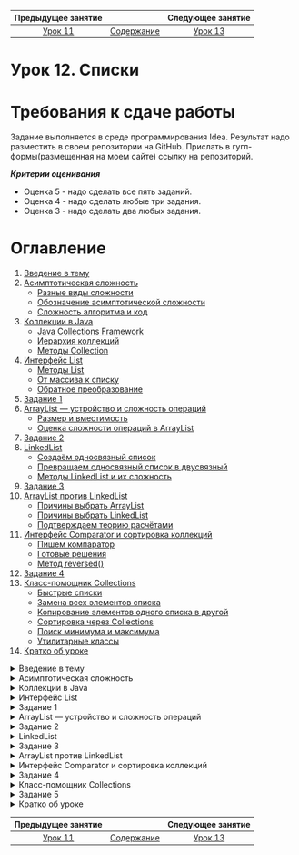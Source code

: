 Предыдущее занятие |         &nbsp;          | Следующее занятие
:----------------:|:-----------------------:|:----------------:
[Урок 11](LESSON11.MD) | [Содержание](README.MD) | [Урок 13](LESSON13.md)

# Урок 12. Списки

# Требования к сдаче работы

Задание выполняется в среде программирования Idea. Результат надо разместить в своем репозитории на GitHub.
Прислать в гугл-формы(размещенная на моем сайте) ссылку на репозиторий.

***Критерии оценивания***

* Оценка 5 - надо сделать все пять заданий.
* Оценка 4 - надо сделать любые три задания.
* Оценка 3 - надо сделать два любых задания.

# Оглавление

1. [Введение в тему](#введение-в-тему)
2. [Асимптотическая сложность](#асимптотическая-сложность)
   * [Разные виды сложности](#разные-виды-сложности)
   * [Обозначение асимптотической сложности](#обозначение-асимптотической-сложности)
   * [Сложность алгоритма и код](#сложность-алгоритма-и-код)
3. [Коллекции в Java](#коллекции-в-java)
   * [Java Collections Framework](#java-collections-framework)
   * [Иерархия коллекций](#иерархия-коллекций)
   * [Методы Collection<T>](#методы-collectiont)
4. [Интерфейс List](#интерфейс-list)
   * [Методы List<T>](#методы-listt)
   * [От массива к списку](#от-массива-к-списку)
   * [Обратное преобразование](#обратное-преобразование)
5. [Задание 1](#задание-1)
6. [ArrayList — устройство и сложность операций](#arraylist--устройство-и-сложность-операций)
   * [Размер и вместимость](#размер-и-вместимость)
   * [Оценка сложности операций в ArrayList<T>](#оценка-сложности-операций-в-arraylistt)
7. [Задание 2](#задание-2)
8. [LinkedList](#linkedlist)
   * [Создаём односвязный список](#создаём-односвязный-список)
   * [Превращаем односвязный список в двусвязный](#превращаем-односвязный-список-в-двусвязный)
   * [Методы LinkedList<T> и их сложность](#методы-linkedlistt-и-их-сложность)
9. [Задание 3](#задание-3)
10. [ArrayList против LinkedList](#arraylist-против-linkedlist)
    * [Причины выбрать ArrayList<T>](#причины-выбрать-arraylistt)
    * [Причины выбрать LinkedList<T>](#причины-выбрать-linkedlistt)
    * [Подтверждаем теорию расчётами](#подтверждаем-теорию-расчётами)
11. [Интерфейс Comparator и сортировка коллекций](#интерфейс-comparator-и-сортировка-коллекций)
    * [Пишем компаратор](#пишем-компаратор)
    * [Готовые решения](#готовые-решения)
    * [Метод reversed()](#метод-reversed)
12. [Задание 4](#задание-4)
13. [Класс-помощник Collections](#класс-помощник-collections)
    * [Быстрые списки](#быстрые-списки)
    * [Замена всех элементов списка](#замена-всех-элементов-списка)
    * [Копирование элементов одного списка в другой](#копирование-элементов-одного-списка-в-другой)
    * [Сортировка через Collections](#сортировка-через-collections)
    * [Поиск минимума и максимума](#поиск-минимума-и-максимума)
    * [Утилитарные классы](#утилитарные-классы)
14. [Кратко об уроке](#кратко-об-уроке)


<details>
<summary>Введение в тему</summary>

# Введение в тему

У большинства языков программирования есть готовые инструменты для создания основных структур данных.
В Java за это отвечают коллекции — часть стандартной библиотеки JDK. Именно о коллекциях пойдёт речь в этой и следующей темах.

Коллекции значительно упрощают процесс разработки.
Это происходит за счёт того, что с ними не нужно реализовать ключевые структуры данных вручную. 
Также коллекции улучшают производительность программ и помогают разработчикам быстрее читать и понимать код.

Эту тему начнём с подробного разбора того, как устроена иерархия коллекций в Java и какие задачи они решают. 
Затем перейдём к той части коллекций, которая посвящена спискам, и расскажем:
* что такое интерфейс List и какие возможности он даёт для реализации списков;
* что представляют собой ArrayList и LinkedList и какой из этих классов лучше выбрать в зависимости от ситуации;
* для чего нужен интерфейс Comparator;
* что такое утилитарные классы и чем полезен класс-помощник Collections.

</details>

<details>

<summary>Асимптотическая сложность</summary>

# Асимптотическая сложность

[Оглавление](#оглавление)

Объёмы данных, с которыми работают современные программы,
постоянно растут, и алгоритмы должны уметь справляться с ними за адекватное время. 
Чтобы оценить, насколько быстро тот или иной алгоритм будет работать с данными большого размера,
нужно узнать его асимптотическую сложность. 

**Асимптотическая сложность** (англ. _asymptotic complexity_) алгоритма показывает,
как количество операций, выполняемых алгоритмом, будет меняться в зависимости от объёма входных данных.

## Разные виды сложности

Представьте мешок, в котором лежит сто шаров: девяносто девять чёрных и один белый. Нужно найти белый шар.
При этом доставать из мешка можно только по одному шару за раз. 
Единственный способ решить эту задачу — вытаскивать шары один за другим до тех пор, 
пока не попадётся белый. Алгоритм будет таким:

1. Вынимаем из мешка шар.
2. Если шар белый, завершаем поиск.
3. Если шар чёрный, возвращаемся к пункту 1

Асимптотическая сложность этого алгоритма будет линейной, потому что количество операций для его
выполнения растёт линейно — в зависимости от количества шаров. 
Чтобы найти белый шар среди ста шаров, может понадобиться от 1 до 100 операций (в лучшем случае его вынут первым, 
в худшем — последним). Если шаров будет тысяча, то может понадобиться от 1 до 1000 операций. 
А для **n** шаров — от 1 до n.

![img_18.png](L12/img_18.png)

Другой пример — поиск слова в толковом словаре. Так как словарные статьи располагаются в алфавитном порядке, 
можно открыть издание на произвольной странице и, если там нет искомого слова, 
продолжить поиск в левой или правой части словаря. Допустим, мы ищем слово «программист». 
Алгоритм может быть таким:

1. Заглядываем в середину области поиска.
2. Если искомое слово есть на текущей странице, завершаем поиск.
3. Если искомого слова нет на текущей странице и по алфавиту оно должно находиться раньше, 
отбрасываем правую половину страниц и возвращаемся к пункту 1, продолжая поиск в левой части.
4. Если искомого слова нет на текущей странице и по алфавиту оно должно находиться дальше, 
отбрасываем левую половину страниц и возвращаемся к пункту 1, продолжая поиск в правой части.

Таким образом на каждой итерации область поиска будет сокращаться в два раза: сначала это будет
весь словарь, потом — его половина, четверть и так далее. 
Поэтому асимптотическая сложность такого поиска называется **логарифмической**

> Логарифм — это функция, обратная функции возведения в степень. К примеру, если 2 в степени 3 равно 8, 
> то логарифм от 8 по основанию 2 будет равен 3.

![img_19.png](L12/img_19.png)

Логарифмические алгоритмы хороши тем, что при увеличении объёма входных данных количество операций 
в них растёт очень медленно. Например, для поиска по словарю, в котором один миллион слов, 
в худшем случае вам понадобится провести всего 20 сравнений. А если слов будет один миллиард,
то есть в тысячу раз больше, максимальное количество сравнений возрастёт всего лишь до 30.


Ещё один пример алгоритма — поиск книг в библиотеке. Посетителю достаточно подойти к
библиотекарю и сообщить ему название книги и имя автора. Если такая книга есть в каталоге, 
библиотекарь довольно быстро подскажет, в каком разделе и на какой полке её можно найти. Выглядеть это будет так:
1. Спрашиваем у библиотекаря, где найти нужную книгу.
2. Если искомая книга в библиотеке есть, библиотекарь даст точную информацию о её местоположении. Поиск завершается.
3. Если искомой книги нет, поиск завершается.

Асимптотическая сложность такого поиска будет константной, то есть постоянной, 
так как скорость работы алгоритма не зависит от объёма входных данных.
Не важно, сколько книг хранится в библиотеке — благодаря каталогу библиотекарь знает, где стоит каждая из них. 

![img_20.png](L12/img_20.png)

Помимо алгоритмов с линейной, логарифмической и константной сложностью, 
есть и другие: всего выделяют около двадцати видов сложностей. Важная разница между ними 
— зависимость количества операций от объёма данных. 

Как правило, при выборе одного из двух и более алгоритмов с разными асимптотическими сложностями,
предпочтение отдаётся наиболее быстрому. Но в некоторых случаях медленный алгоритм будет лучше,
поскольку он, к примеру, не использует дополнительную память.

## Обозначение асимптотической сложности

В математике и программировании асимптотическая сложность записывается с использованием «О»-нотации. 
Её ещё в 1894 году ввёл немецкий математик Пауль Бахман. 

У «О»-нотации есть три уровня оценки асимптотической сложности алгоритма, 
которые показывают, какое количество операций может потребоваться для решения задачи: 

* **нижняя оценка**, или **лучший случай** (англ. _best case scenario_) — минимальное количество операций;
* **верхняя оценка**, или **худший случай** (англ. _worst case scenario_) — максимальное количество операций;
* **средняя**, или **средний случай** (англ. _average-case complexity_) — среднее количество операций.


Представьте, что перед вами стоит десять разноцветных коробочек.
В одной из них лежит сюрприз, остальные пустые. Вам нужно найти сюрприз. 
При этом за один раз можно открывать только одну коробку. 
Нижняя оценка такого поиска будет равна 1, ведь в **лучшем случае** вы найдёте сюрприз в первой же проверенной вами коробке.
В **худшем случае** — и это будет верхней оценкой — придётся открыть все 10 коробок, а в **среднем** — около 5. 

На практике для упрощения часто используют только верхнюю оценку сложности. 
Логика здесь такая: если у алгоритма приемлемая скорость работы в худшем случае,
то и при других сценариях он будет достаточно быстрым. 

В зависимости от типа асимптотической сложности алгоритмы разделяются на группы.
Вот некоторые из них, которые применяются наиболее часто. 
Мы расположили их в порядке от самых быстрых к самым медленным:

* **Алгоритмы с константной сложностью** (обозначаются O(1)). 
Они выполняются всегда за одно и то же время — вне зависимости от объёма входных данных.
Как правило, константное время выполнения операций подразумевает, что данные хранятся определённым образом.
Например, как книги — в библиотечном каталоге. 
Это идеальные алгоритмы, потому что на практике они работают не просто быстро, а мгновенно.
К сожалению, для многих задач — к примеру, для задачи сортировки — не существует алгоритмов, работающих за константу.

* **Алгоритмы с логарифмической сложностью** (обозначаются O(log(n)), где `n` — объём данных).
Количество операций в них растёт очень медленно и сравнимо со степенями двойки. К примеру, для 1024 элементов таким 
алгоритмам понадобится всего 10 операций, так как 2<sup>10</sup> = 1024. Для миллиона — приблизительно
20 операций, так как 2<sup>20</sup> = 1048576. Логарифмические алгоритмы основаны на принципе
«разделяй и властвуй» — входные данные можно разделить по некоторому признаку и отбросить половину из них как неподходящую.

* **Алгоритмы с линейной сложностью** (обозначаются O(n), где n — объём данных). 
Сложность в них растёт пропорционально росту входных данных. 
Например, алгоритм поиска минимума в неотсортированном массиве. 
Чтобы найти минимальный элемент, придётся перебрать их все, 
то есть сложность будет `O(n)`, где `n` — количество элементов в массиве.

* **Алгоритмы с квадратичной сложностью** (обозначаются O(n<sup>2</sup>), где n — объём данных).
Их сложность растёт сравнимо с квадратом входных данных. 
К примеру, для ста элементов таким алгоритмам потребуется 100<sup>2</sup> = 10000 операций. 
Эти алгоритмы лучше применять только на маленьких объёмах данных — или когда более быстрых аналогов не существует.

## Сложность алгоритма и код

Теперь разберёмся, как по коду определить сложность алгоритма. Здесь, как правило, всё дело в практике. 
Но есть вещи, на которые нужно обращать пристальное внимание: 
наличие циклов и вызов функций с известной асимптотической сложностью.
Например, функция из стандартной библиотеки Java `Arrays.sort(..)` работает за 
O(n∗log(n)), о чём говорится в документации к ней.

Перед вами код, который высчитывает сумму всех элементов в массиве:

```java
public class Practicum {

    public static void main(String[] args) {
        int[] array = new int[] {1, 5, 3, 2, 9, 1, 2, 3, 4, 1, 10};

        int sum = 0;
        for (int i = 0; i < array.length; i++) {
            sum += array[i];
        }

        System.out.println(sum);
    }

}
```

Переменная `i` проходится по всем элементам массива, значит, алгоритм выполняет
n операций. Если перевести эту фразу на язык математики, 
то получится вот что: «При линейном росте числа элементов в массиве, 
количество итераций будет расти также линейно». 
Поэтому сложность такого алгоритма будет равна O(n). 

Усложним задачу. Теперь нужно найти повторы элемента в массиве.
Самый простой способ это сделать — сравнивать каждый элемент с каждым.
Для этого подойдёт следующий алгоритм:
1. Запоминаем первый элемент массива.
2. Сравниваем его со всеми другими элементами.
3. Если обнаружен повтор — выходим из цикла, иначе — запоминаем следующий элемент массива и переходим к пункту 2.

Код выглядит следующим образом:

```java
public class Practicum {

    public static void main(String[] args) {
        int[] array = new int[] {1, 5, 999, 2, 9, 10, 552, 3, 4, 14, 10};

        boolean duplicateFound = false;
        for (int i = 0; i < array.length && !duplicateFound; i++) {
            for (int j = 0; j < array.length; j++) {

								// пропускаем одинаковый индекс, чтобы не сравнить элемент с самим собой
                if (j == i) continue;
                if (array[i] == array[j]) {
                    duplicateFound = true;
                    break;
                }
            }
        }

        System.out.println("Дубликат найден: " + duplicateFound);
    }

}
```

За первый цикл выполнится
n операций, за следующий тоже
n  — и так далее. В худшем случае алгоритму понадобится совершить
n∗n=n<sup>2</sup> операций. Значит, сложность такого алгоритма
будет квадратичной, или O(n<sup>2</sup>).

</details>

<details>
<summary>Коллекции в Java</summary>

# Коллекции в Java

[Оглавление](#оглавление)

Один из важнейших аспектов работы программиста — преобразование одних данных в другие. 
Данные бывают разные — числа, строки, объекты. Они могут быть примитивными или бесконечно сложными.
Правила, с помощью которых данные взаимодействуют друг с другом, задаются **структурами данных** (англ. _data structures_). 
Вместе с алгоритмами структуры данных образуют фундамент, на котором строится практически любая программа. 

## Java Collections Framework

Структура данных — это совокупность трёх компонентов:
набора данных, отношений между ними, а также всех методов по управлению этими данными.
Например, массив — простейшая структура данных. Он хранит элементы одного типа,
каждому из которых присваивается индекс, начиная с нуля, не умеет самостоятельно менять 
размер и обладает только одним свойством — длиной length. Список — более сложная структура данных.
Он может увеличиваться в размере при добавлении новых элементов. 

Большинство современных языков программирования предоставляют 
готовые инструменты для создания структур данных. 
В Java за это отвечают **коллекции**, или **Java Collections Framework**  (англ. «_фреймворк коллекций в Java_»).
Это набор интерфейсов и классов, которые реализуют основные структуры данных на Java. 

Коллекции в Java решают такие задачи:

* Унифицируют подход к работе с данными. Java Collections Framework — часть стандартной библиотеки JDK,
поэтому все Java-разработчики могут его использовать.
* Упрощают процесс разработки. Коллекции предоставляют многие базовые структуры данных,
поэтому их не нужно реализовать самостоятельно.
* Улучшают производительность программ. Коллекции постоянно оптимизируются, 
повышая эффективность работы с данными.
* Сокращают время на чтение кода и понимание программ. Изучить, как работают коллекции,
нужно один раз, но встречать их вы будете постоянно!

## Иерархия коллекций

> Интерфейс — это совокупность методов, у которых определены имена, возвращаемый тип и типы аргументов. При этом их реализация происходит в классах-наследниках и может отличаться.

Иерархия коллекций в Java состоит из двух частей.
Вершина первой — **интерфейс** `Iterable<T>` (от англ. _iterate_ — «повторять», «перебирать»). 
Он предоставляет инструменты для того, чтобы «обходить», перебирать элементы — итерировать коллекцию. 

💡 Обратите внимание, `Iterable`, как и прочие интерфейсы и классы фреймворка коллекций, 
использует **дженерик-тип** `<T>`.
Это значит, что структуры данных, 
представленные в коллекциях, работают для любого типа, которые определён в программе.
При создании коллекции нужно обязательно указать её тип, чтобы компилятор мог проверить корректность использования.

```java
// указываем конкретный тип для дженерик-параметра списка ArrayList
ArrayList<String> strings = new ArrayList<String>();

// тип можно указать один раз, а в правой части заменить его на Diamond Notation <>
ArrayList<Integer> ints = new ArrayList<>(); 
```

Вершина второй части коллекций — **интерфейс** `Map<K,V>`. 
С английского **map** переводится не только как существительное «карта», но и как глагол «сопоставить».

`Map<K,V>` позволяет работать со структурами данных, 
где ключ с типом K сопоставляется со значением типа `V` — например, хеш-таблицами `HashMap<K,V>`. 
В отличие от `Iterable<T>`, интерфейс `Map<K,V>` задаёт между элементами однозначную одностороннюю связь.
В результате по определённому **ключу-идентификатору** можно найти значение. Например, по ИНН — ФИО, номер телефона или адрес. 

В этой теме мы подробно расскажем о той части иерархии, которая посвящена итерации данных. 
Прямой наследник `Iterable<T>` — **интерфейс** `Collection<T>` (от англ. _collection_ — «коллекция», «подборка»). 
Он предоставляет методы для добавления и удаления элементов, вычисления размера коллекции, поиска внутри неё.

От `Collection<T>` наследуют сразу три интерфейса:
- **Интерфейс** `Set<T>` (от англ. _set_ — «множество») позволяет реализовать структуры данных, 
где каждый элемент уникален — может встречаться только один раз.
- **Интерфейс** `Queue<T>` (от англ. _queue_ — «очередь») описывает структуры данных,
 где элементы располагаются один за другим согласно очерёдности. 
Если элемент добавлен первым, то и удалён он должен быть в первую очередь.
- **Интерфейс** `List<T>` (от англ. _list_ — «список») нужен для создания списков.
В них элементы могут повторяться и располагаться в произвольном порядке.
Кроме того, списки при необходимости могут расширяться в размере и поддерживают операции сортировки.
В отдельных уроках изучим подробнее две реализации интерфейса `List<T>` — уже знакомый вам, основанный на массиве список `ArrayList<T>` и двунаправленный список `LinkedList<T>`.

![img.png](L12/img.png)

Это только часть иерархии коллекций — в неё входят ещё множество классов и интерфейсов, в том числе и классы, которые практически вышли из обихода.

Интерфейс `Iterable<T>` означает, что по коллекции можно итерироваться — 
обходить элемент в заранее заданной последовательности.
Обычно слева направо. В результате обхода коллекции можно, например, увеличить каждый элемент или
сделать с ним что-то ещё. `Iterable<T>` предоставляет два основных способа пройтись по всем элементам коллекции.

* **Цикл forEach**

Проще всего обходить коллекцию с помощью короткой формы цикла `for` — `for-each`-цикла. Мы уже не раз его использовали:

```java
import java.util.ArrayList;

public class Practicum {

    public static void main(String[] args) {
        final ArrayList<String> list = new ArrayList<>();
        list.add("Hello");
        list.add(" ");
        list.add("World!");

        for (String element : list) { // обходим все элементы в цикле forEach
            System.out.print(element);
        }
    }
}
```

Чтобы такая форма обхода коллекции была возможна, в `Iterable<T>` есть метод `forEach(Consumer<? super T> action)`. 
В нём описана логика итерирования элементов, и программист на выходе получает готовый инструмент в виде цикла.
В этом и есть преимущество использования коллекций: не нужно знать,
как они устроены изнутри — достаточно научиться пользоваться ими. 

* **Метод** `iterator()`

Ещё один способ обойти коллекцию — с помощью **итератора**. 
Это объект класса `Iterator<T>`, который реализован для всех коллекций стандартной библиотеки Java. 
У него есть методы `hasNext()` и `next()`, с помощью которых можно в цикле обойти элементы коллекции. 

Чтобы получить доступ к итератору, воспользуйтесь методом `iterator()` в интерфейсе `Iterable<T>`. 
Обход коллекции через итератор обычно происходит через цикл `while` — в условии вызывается `hasNext()`.
Метод `hasNext()` проверяет, есть ли значение для обхода или нет и возвращает ответ — значение типа `boolean`.
Если следующий элемент найден, то его можно вернуть через метод `next()`.

```java
import java.util.ArrayList;
import java.util.Iterator;

public class Practicum {

    public static void main(String[] args) {
        final ArrayList<String> list = new ArrayList<>();
        list.add("Hello");
        list.add(" ");
        list.add("World!");

        final Iterator<String> iterator; // объявили объект iterator
        iterator = list.iterator(); // проинициализировали iterator через метод iterator()

        while (iterator.hasNext()) { // проверяем, есть ли следующий элемент в коллекции
            final String element = iterator.next();  // возвращаем элемент
            System.out.print(element);
        }
    }
}
```

Добавьте элементы в список с помощью метода `add(String)` и запустите код повторно. 
Итератор снова обойдёт все значения, включая новые. 

Для обхода коллекции лучше всё-таки всегда использовать цикл `forEach` — так код получается более понятным.
Если ввести код с итератором в IDEA, то среда разработки сама предложит заменить его на `forEach`. Попробуйте это сделать.

Механизм обхода элементов — это главное, что предоставляет интерфейс `Iterable<T>`. 

## Методы `Collection<T>`

`Collection<T>`наследует `Iterable<T>` и предоставляет основной набор методов для работы с коллекциями.
Это метод `add(E e)` для добавления элемента, `contains(Object o)` для проверки наличия элемента, `remove(Object o)` 
для удаления элемента. `Collection<T>` также задаёт метод `size()` для подсчёта количества элементов 
в коллекции и вспомогательный `isEmpty()` для проверки, есть ли в коллекции элементы.

Например, этот код полностью написан с помощью методов интерфейса `Collection<T>`:

```java
import java.util.ArrayList;
import java.util.Collection; // импортируем интерфейс Collection

public class Practicum {

    public static void main(String[] args) {
        final Collection<String> colors = new ArrayList<>();
        colors.add("Жёлтый");
        colors.add("Красный");
        colors.add("Зелёный");

        System.out.println("Список содержит Зелёный: " + colors.contains("Зелёный"));

        colors.remove("Жёлтый");
        System.out.println(colors);

        System.out.println("Оставшееся количество элементов: " + colors.size());
        System.out.println("Коллекция пустая? " + colors.isEmpty());
    }
}
```

Интерфейс `Collection<T>` также поддерживает операции по добавлению, удалению и проверке сразу нескольких элементов.
За это отвечают методы `addAll(Collection c)`, `removeAll(Collection c)` и `containsAll(Collection c)`.

```java
import java.util.ArrayList;
import java.util.Collection;

public class Practicum {

    public static void main(String[] args) {
        final Collection<String> colors = new ArrayList<>();
        colors.add("Жёлтый");
        colors.add("Красный");

        final Collection<String> colorsAdditional = new ArrayList<>();
        colorsAdditional.add("Зелёный");
        colorsAdditional.add("Жёлтый");

        colors.addAll(colorsAdditional);
        System.out.println(colors);

        final Collection<String> greenAndRed = new ArrayList<>();
        greenAndRed.add("Зелёный");
        greenAndRed.add("Красный");
        System.out.println("Список содержит Зелёный и Красный: " + colors.containsAll(greenAndRed));

        final Collection<String> yellowOnly = new ArrayList<>();
        yellowOnly.add("Жёлтый");
        colors.removeAll(yellowOnly);

        System.out.println(colors);
    }
}
```

В интерфейсе Collection<T> есть и другие полезные методы,
например метод clear() для удаления всех элементов коллекции или метод по преобразованию коллекции в массив toArray(). 
Все они подробно описаны в [документации](https://docs.oracle.com/en/java/javase/21/docs/api/java.base/java/util/Collection.html).

</details>

<details>
<summary>Интерфейс List</summary>

# Интерфейс List

[Оглавление](#оглавление)

Интерфейс `List<T>` — прямой наследник интерфейса `Collection<T>`. 
В этом уроке разберём, какие дополнительные возможности он предоставляет для реализации таких коллекций, как списки. 
А также как с его помощью преобразовать массив или набор значений в список и обратно. 

## Методы `List<T>`

Главное, что даёт `List<T>`, — это возможности контролировать процесс добавления нового элемента в список,
организовать поиск и вносить изменения. Для этого он предоставляет следующие методы: 

* Методы для добавления нового элемента в определённое место в списке:
  * В конец списка — `add(E e)`
  * В любое место — `add(int index, E e)`, где `int index` означает индекс позиции, на которую нужно добавить элемент. 
  При добавлении с помощью индекса, элементы с индексами больше `int index` сдвигаются на одну позицию вправо.

* Методы для поиска элементов в списке и доступа к ним:
  * Для получения элемента по индексу — `get(int index)`.
  * Для замены элемента по индексу — `set(int index, E e)`. С помощью этого метода можно поменять только существующий элемент.
  * Для удаления элемента по индексу `remove(int index)`.
  * Для удаления элемента по значению `remove(E e)`. Если в списке есть несколько одинаковых элементов,
  то метод удаляет первый найденный — с наименьшим индексом.

Реализация всех этих методов происходит уже в подклассах.
В коде ниже, например, будут вызываться методы интерфейса `List`, реализованные в классе-наследнике `ArrayList`:


```java
import java.util.ArrayList;
import java.util.List;

public class Practicum {

    public static void main(String[] args) {

        List<Long> list = new ArrayList<>(); // создание списка

        // добавление элементов в конец:
        list.add(0L);
        list.add(1L);
        list.add(2L);
        System.out.println(list);  // список выглядит так - [0, 1, 2]

        // добавление элемента по индексу
        list.add(2, 22L);  // 2L сдвигается вправо, и на его месте появится 22L
        System.out.println(list); // список стал таким - [0, 1, 22, 2]

        // вставка элемента в конец списка
        list.add(4, 4L);
        System.out.println(list); // обновлённый список - [0, 1, 22, 2, 4]

        // удаление элемента
        list.remove(4); // по индексу
        list.remove(2L); //  по значению
        System.out.println(list); // получился список - [0, 1, 22]

        // получение и вывод элемента по индексу
        System.out.println(list.get(2)); // напечатали 22

        // замена элемента по индексу
        list.set(2, 33L);
        System.out.println(list); // последняя версия списка - [0, 1, 33]

    }
}
```

`List<T>` поддерживает не только эти методы, но и множество других. Их полный список можно посмотреть в [документации](https://docs.oracle.com/en/java/javase/21/docs/api/java.base/java/util/List.html).

## От массива к списку

Умение работать с фреймворком коллекций Java позволяет выбрать оптимальную структуру данных под каждую задачу. 
Например, иногда может быть удобнее работать со списками, чем с массивами или просто набором значений. 
Интерфейс `List<T>` предоставляет два способа для преобразования массива или набора случайных элементов в список. 

* **Метод `Arrays.asList(...)`**

С помощью вызова `Arrays.asList()` можно создать и заполнить небольшой список одним выражением. 
Проинициализируем список `cities` массивом из названий городов:

```java
String[] citiesArray = {"Воронеж", "Южно-Сахалинск", "Иркутск"};
List<String> cities = Arrays.asList(citiesArray);
```

Также можно создать список из набора значений:

```java
List<String> cities = Arrays.asList("Воронеж", "Южно-Сахалинск", "Иркутск");
```

* **Метод `List.of(..)`**

Ещё один способ быстрого создания списков появился в Java 11
Процесс здесь аналогичен: вызываем статический метод `List.of()`,
передаём в него элементы, результат сохраняем в переменную-список. 
`List.of(..)` тоже может принимать как массив, так и набор значений.

```java
import java.util.List;

public class Practicum {

    public static void main(String[] args) {

        String[] citiesArray = {"Воронеж", "Южно-Сахалинск", "Иркутск"};

        // Создание и заполнение списка из массива:
        List<String> cities = List.of(citiesArray);
        System.out.println(cities);

        // Создание и заполнение списка из набора значений:
        List<String> otherCities = List.of("Амстердам", "Токио", "Рим");
        System.out.println(otherCities);
    }
}
```

> Важное замечание: списки, созданные с помощью `List.of()` или `Arrays.asList()`, относятся к особой категории 
> — считаются неизменяемыми. Они не поддерживают операции удаления и добавления элементов. 
> При работе со списком `Arrays.asList()` 
> можно заменить элемент с помощью `set(int, T)`, но для списка `List.of()` даже эта операция приведёт к ошибке.

Дело в том, что оба метода возвращают внутренние реализации интерфейса `List<T>`. 
Классы, описывающие их, находятся внутри стандартных классов `Java`, и у программиста нет к ним доступа.
Но названия этих внутренних классов можно посмотреть с помощью метода `getClass()` класса `Object`:

```java
import java.util.ArrayList;
import java.util.Arrays;
import java.util.List;

public class Practicum {

    public static void main(String[] args) {

        List<String> cities = List.of("Воронеж", "Южно-Сахалинск", "Иркутск");
        List<String> cities2 = Arrays.asList("Воронеж", "Южно-Сахалинск", "Иркутск");
        List<String> cities3 = new ArrayList<>();
        System.out.println(cities.getClass());   
        System.out.println(cities2.getClass());  
        System.out.println(cities3.getClass());  
    }
}
```

![img_1.png](L12/img_1.png)

В результате вызова `getClass()` можно увидеть, что `cities` относится к классу 
`ImmutableCollections$ListN`, `cities2` — к классу `Arrays$ArrayList`, 
а `cities3` — к `ArrayList`. Хотя названия классов `Arrays$ArrayList` и
`ArrayList` частично совпадают — это разные классы. И чаще всего 
вам предстоит работать именно со вторым `ArrayList`.

Пример преобразования набора напитков на основе кофе в список coffeeList.

```java
import java.util.List;

public class Practicum {

    public static void main(String[] args) {

        final String[] coffeeArray = {"Латте", "Капучино", "Эспрессо"};

        for (String c : coffeeArray) {
            System.out.print(c + ", ");
        }
        System.out.println();

        final List<String> coffeeList = List.of(coffeeArray); // тут массив должен стать списком

        System.out.println(coffeeList);
    }
}
```

## Обратное преобразование

Преобразование в обратную сторону
(из списка в массив) можно осуществить с помощью метода **toArray(T[])**. Это выглядит так:

```java
import java.util.Arrays;
import java.util.List;

public class Practicum {

    public static void main(String[] args) {

        // создание и заполнение списка
        List<String> cities = Arrays.asList("Воронеж", "Южно-Сахалинск", "Иркутск");

        String[] citiesArray = cities.toArray(new String[]{}); // преобразование списка в массив

        System.out.println(cities); // напечатали список

        for (String city: citiesArray) { // напечатали массив
            System.out.print(city + ", ");
        }
    }
}
```

Метод `toArray(T[])` уникален тем, что, с одной стороны, возвращает массив,
а с другой — его аргументом также является массив. 
То есть аргумент и возвращаемое значение метода взаимозаменяемы.
Поэтому тип массива-аргумента `T[]` в `toArray()` должен совпадать с типом возвращаемого массива. 

> 💡 Правило о том, чтобы возвращаемый тип и тип передаваемого массива в `toArray()`
> были одинаковыми, придумали для защиты от багов с типами данных.
> Иначе можно было бы преобразовать списки с любыми объектами в массивы случайных типов,
> что приводило бы к сбоям в работе программы.

Соответствие возвращаемого и передаваемого типов также требуется, 
если не создавать новый массив c помощью `new`, а передать его извне:

```java
String[] someStringArray = new String[]{}; // где-то создан массив типа String[]
...
// преобразуем список cities в массив someStringArray и сохраняем его в массив с типом String[]
String[] citiesArray = cities.toArray(someStringArray); 
```

Благодаря своей способности принимать и возвращать массив метод `toArray(..)` 
позволяет экономить место в памяти компьютера. Не нужно создавать новый массив, если размер массива, 
передаваемого в качестве аргумента, равен или больше списка, у которого вызывается метод.

```java
import java.util.Arrays;
import java.util.List;

public class Practicum {

    public static void main(String[] args) {

        List<String> cities = Arrays.asList("Воронеж", "Южно-Сахалинск", "Иркутск");

				// создаём массив, равный размеру списку cities
        String[] citiesArray = new String[3];

        // результат метода записывается одновременно и в otherCities, и в citiesArray
        String[] otherCities = cities.toArray(citiesArray);

        for (String city: citiesArray) { // печатаем citiesArray
            System.out.print(city + ", ");
        }

        System.out.println();

        for (String city: otherCities) {  // печатаем otherCities
            System.out.print(city + ", ");
        }
    }
}
```

![img_2.png](L12/img_2.png)

</details>

<details>

<summary>Задание 1</summary>

# Задание 1

[Оглавление](#оглавление)

Допишите код приложения для случайных встреч с незнакомцами — `Random Coffee`. 
Основная программа представлена в классах `RandomCoffee` и `PairGenerator`.
Информация об одном незнакомце находится в классе `Stranger`.
Ваша задача — дописать методы `splitByPairs` и `getRandomPair`,
чтобы программа могла разбить незнакомцев по парам.

`RandomCoffee.java`

```java
import java.util.ArrayList;
import java.util.List;

public class RandomCoffee {

    public static void main(String[] args) {

        List<Stranger> strangers = new ArrayList<>(List.of(
            new Stranger("Анна", 29),
            new Stranger("Иван", 25),
            new Stranger("Мария", 25),
            new Stranger("Павел", 26),
            new Stranger("Святослав", 27),
            new Stranger("Екатерина", 28)
        ));
        PairGenerator pairGenerator = new PairGenerator();

        System.out.println("На этой неделе в Random Coffee участвуют: " + strangers);

        List<List<Stranger>> splitByPairs = pairGenerator.splitByPairs(strangers);

        System.out.println("Генератор случайных чисел составил пары: " + splitByPairs);
    }
}
```

`PairGenerator.java`

```java
import java.util.ArrayList;
import java.util.List;
import java.util.Random;

public class PairGenerator {

    // Random — класс в Java, отвечающий за генерацию случайных элементов.
    private static final Random rnd = new Random();

    /**
     * Разбивает список незнакомцев по парам.
     */

    // Укажите правильный тип, возвращаемый этой функцией. Вам нужно преобразовать список незнакомцев в 
    // набор пар, т.е. в список, состоящий из других списков.
    public ... splitByPairs(List<Stranger> strangers) {

        // Укажите тип ещё раз.
        ... pairs = new ArrayList<>();
        while (!strangers.isEmpty()) {

            List<Stranger> pair = getRandomPair(strangers);
            // Добавьте новый элемент в набор пар.
        }

        return pairs;
    }

    /**
     * Возвращает одну пару и удаляет её из списка strangers
     */
    private List<Stranger> getRandomPair(List<Stranger> strangers) {

        // Генерируем два случайных индекса в пределах списка
        int p1Index = rnd.nextInt(strangers.size());
        int p2Index = rnd.nextInt(strangers.size());
        while (p2Index == p1Index) {
            p2Index = rnd.nextInt(strangers.size());
        }

        // Получаем элементы по сгенерированным индексам
        Stranger strangerOne = strangers.get(p1Index);
        Stranger strangerTwo = strangers.get(p2Index);

        /* Осталось только удалить двух найденных незнакомцев из списка strangers, 
           а затем вернуть их в качестве результата! */
        ...
    }
}
```

```java
public class Stranger {
    public final String name;
    public final int age;

    public Stranger(String name, int age) {
        this.name = name;
        this.age = age;
    }

    @Override
    public String toString() {
        return "Participant{" +
            "name='" + name + '\'' +
            ", age=" + age +
            '}';
    }
}
```


## Подсказки

* Список пар — это список, состоящий из списков. Он имеет тип `List<List<Stranger>>.`
* Добавить новый элемент в список можно при помощи метода `add(..)`
* Для удаления сразу нескольких элементов списка есть метод `removeAll(Collection)`.
* Чтобы создать список из двух элементов, удобно воспользоваться методом `List.of(strangerOne, strangerTwo)`.

</details>


<details>

<summary>ArrayList — устройство и сложность операций</summary>

# ArrayList — устройство и сложность операций

[Оглавление](#оглавление)

Первая реализация интерфейса `List<T>`, которую мы разберём, — список `ArrayList<T>`.
Он относится к самым часто используемым коллекциям `Java` — и вы уже немного с ним поработали.
Подробнее посмотрим его структуру и узнаем **асимптотическую сложность** операций. 

`ArrayList<T>` не только реализует интерфейс `List<T>`, но и наследует класс `AbstractList<T>`. 
В свою очередь `AbstractList<T>` также реализует `List<T>` и ещё наследует класс `AbstractCollection<T>`, 
где представлены методы по поиску и удалению элементов. Такое наследование абсолютно легально с точки зрения Java. 
Вот так выглядит та часть иерархии коллекций, где показаны классы и интерфейсы, ведущие к `ArrayList<T>`:

![img_3.png](L12/img_3.png)

## Размер и вместимость

`ArrayList<T>` — это реализация в Java структуры данных **динамический массив** (англ. _dynamic array_).
В теме о списках мы говорили, что если массив — это обычный шкаф, то `ArrayList<T>` — это шкаф, 
к которому применено расширяющее заклинание.

За основу `ArrayList<T>` взят самый обычный массив. Он называется `elementData`, и сначала элементы хранятся в нём. 
Когда он полностью заполняется (достигает определённого значения элементов), 
то создаётся массив большего размера, в который всё переносится. 
Эти действия происходят автоматически — в этом и есть прелесть работы с готовой структурой данных. 
То есть динамический массив — это массив, который может автоматически меняться в размере прямо во время исполнения программы.

У динамического массива `ArrayList<T>` два основных параметра — это **размер** (англ. _size_) и **вместимость** (англ. _capacity_).
* Размер — это текущее фактическое количество элементов в списке.
* Вместимость — это число элементов, какие потенциально могут храниться в массиве elementData, который служит его основой. 
Вместимость автоматически увеличивается (англ. resizing), когда становится равной размеру.

Например, когда список только создан, его размер равен нулю — в нём нет элементов. 
При этом вместимость `ArrayList<T>` в Java по умолчанию равна **10**.
Как только добавлен первый элемент, размер становится равен 1, но вместимость остаётся прежней — 10. После добавления
11-го элемента произойдёт автоматическое увеличение вместимости.

Увеличение вместимости происходит не случайным образом — оно составляет `+50%` к текущей. То есть если список вмещал
9 элементов, после расширения станет вмещать 13 (округляем в меньшую сторону). 
Вместимость 100 увеличится до 150. 

Например, вот так будут меняться размер и вместимость списка, изначально готового принять два элемента: 

![img_4.png](L12/img_4.png)

Из примера видно, что при небольшом начальном значении вместимости списку приходится расширяться достаточно часто. 
Именно поэтому вместимость по умолчанию равна 10. 
Это число достаточно маленькое, чтобы новый список не занимал лишнего места, 
и достаточно большое, чтобы вместимость не увеличивалась слишком часто.
Если финальный размер списка известен, то лучше задать вместимость заранее — передать значение типа `int`
в конструктор класса с соответствующим параметром `ArrayList(int initialCapacity)`:

```java
import java.util.ArrayList;

public class Practicum {

    public static void main(String[] args) {

        // начальная вместимость 10 элементов:
        ArrayList<String> arrayListWithDefaultCapacity = new ArrayList<>();

        // начальная вместимость 33 элемента:
        ArrayList<String> arrayListWithSetCapacity = new ArrayList<>(33); // передали 33 в конструктор

        // фактический размер обоих списков — 0:
        System.out.println(arrayListWithDefaultCapacity.size());
        System.out.println(arrayListWithSetCapacity.size());
    }
}
```

![img_5.png](L12/img_5.png)


## Оценка сложности операций в `ArrayList<T>`

Чтобы понять, подходит ли класс `ArrayList<T>` как структура данных для решения той или иной задачи, 
нужно уметь оценивать асимптотическую сложность его операций. 
* **Добавление элемента в конец списка — `add(T)`**

При оценке асимптотической сложности операции, которая добавляет элемент в конец списка, нужно учитывать, требуется ли увеличивать вместимость.
Вставка в незаполненный список — это простая операция со сложностью `O(1)`, так как нужно просто добавить элемент в массив.

Если список заполнен, то перед вставкой элемента он должен увеличиться в размере.
При расширении фактически происходит создание нового внутреннего массива большего размера,
куда копируются все элементы (всего их **n**) старого массива. 
Поэтому сложность здесь — `O(n)`. Таким образом, операция add(T) в лучшем случае может оцениваться как
`O(1)`, но в худшем случае доходит до `O(n)`. 

Однако чем больше массив, тем реже происходит его увеличение.
Для больших списков количество расширений ничтожно мало по сравнению с количеством вставок.
В связи с этим принято говорить об **амортизированной асимптотической сложности** — она означает оценку в среднем, 
а не только в худшем или лучшем случае. 
Амортизированная асимптотическая сложность добавления элемента в конец условно большого списка равна `O(1)`.

* **Вставка элемента по индексу` add(int, T)`, простое удаление элемента `remove(T)` и удаление по индексу `remove(int)`**

Например, при добавлении элемента с помощью add(int, T) все элементы после нового должны переместиться на один правее.
Чем дальше от правого конца списка происходит вставка, 
тем больше элементов нужно передвинуть. 
Поэтому в качестве сложности указывают худшую оценку `O(n)`.

Разберём на примере.
Список `list` состоит из символов `a`, `b` и `c`. Нам нужно добавить `k` между `a` и `b`. 
Эта операция будет происходить в два шага. Сначала символы `b` и `c` переместятся на одну позицию правее, 
затем на освободившееся место с индексом 1 встанет элемент `k`. Схематически это выглядит так: 

![img_6.png](L12/img_6.png)

Если список будет заполнен на момент вставки, то он дополнительно должен будет расшириться тоже за `O(n)`. 

Аналогичная ситуация с удалением элемента `remove(T)` или удалением по индексу `remove(int)`, 
только в ходе этих операций элементы справа должны сдвинуться на место удалённого. 
Сложность здесь зависит от количества элементов, которые нужно переместить.
Поэтому она также указывается как `O(n)`. 

Возьмём тот же список `list` из символов `a`, `b` и `c` и удалим из него элемент под индексом 0. 
После удаления a остальные элементы сдвинутся на одну позицию влево. Это будет выглядеть так:

![img_7.png](L12/img_7.png)

* **Получение элемента по индексу `get(int)` и замена элемента по индексу `set(int, T)`**

С операциями `get(int)` и `set(int, T)`, которые также поддерживает `ArrayList<T>`, всё проще. Они всегда выполняются за `O(1)`.

</details>

<details>

<summary>Задание 2</summary>

# Задание 2

[Оглавление](#оглавление)

Попробуйте самостоятельно реализовать `ArrayList<T>`. 
Часть класса `HandMadeArrayList` уже написана. Вам нужно дописать реализацию двух методов.
Так, `grow()` должен отвечать за увеличение вместительности массива на `50%`, а `add(T)` добавлять очередной элемент в список.

`HandMadeArrayList.java`

```java
public class HandMadeArrayList<T> {

    private int size = 0;
    private Object[] elements;

    public HandMadeArrayList() {
        this.elements = new Object[10];
    }

    /**
     * Сначала проверяем, достиг ли размер массива вместимости.
     * Если достиг — увеличиваем вместимость, иначе сразу добавляем элемент
     */
    public void add(T newElement) {
				// Допишите проверку
        if (... == ...) {
            grow();
        }

        /* Допишите код, который добавит очередной элемент в массив 
           и увеличит размер массива на единицу.*/
    }

    public T get(int index) {
        if (index < 0 || index >= size) {
            throw new ArrayIndexOutOfBoundsException("Element with index " + index + " does not exist");
        }
        return (T) this.elements[index];
    }

    /**
     * Заменяем текущий массив элементов elements на новый с вместимостью +50%
     */
    private void grow() {
        // Новый массив
        Object[] newArray = new Object[elements.length + elements.length / 2];

		// Допишите цикл, который копирует все элементы из массива elements в новый массив newArray
        // Копируем элементы из старого массива в новый
	       

        // Возвращаемый новый массив
        this.elements = newArray;
    }

    public static void main(String[] args) {
        final var ar = new HandMadeArrayList<Integer>();
        for (int i = 0; i < 2000; i++) {
            ar.add(i);
        }
		System.out.println(ar.size);
    }
}
```

## Подсказки

* Размер списка достигает своей вместимости, когда `size == elements.length.`
* Добавить новый элемент и увеличить размер массива можно при помощи двух присваиваний:
`elements[size] = newElement` и `size = size + 1`.
* Чтобы копировать элементы одно массива в другой можно использовать обычный 
цикл for — `for (int i = 0; i < elements.length; i++) {newArray[i] = elements[i];}`.

</details>

<details>
<summary>LinkedList</summary>

# LinkedList

[Оглавление](#оглавление)

Класс `LinkedList<T>` — второй по популярности наследник интерфейса `List`.
Он отвечает за реализацию **двунаправленного связного списка** (англ. _doubly linked list_). 
В этом уроке разберём, что представляет собой эта структура данных, 
а также изучим асимптотическую сложность операций `LinkedList<T>`. 


## Создаём односвязный список

Чтобы понять логику двусвязного списка, разберём для начала более простую структуру данных — **односвязный список** 
(англ. _singly linked list_). Каждый элемент такого списка содержит не только **данные** (англ. _data_), 
но и **ссылку** (англ. _link_) на следующий элемент. 
В результате между элементами образуется связь. У неё одно направление — **от начала к концу списка**.
Последний элемент ни на что не ссылается.

![img_8.png](L12/img_8.png)


Связка из данных и ссылки называется **узлом** (англ. _node_), а первый элемент списка — **головой** (англ. _head_). 

![img_9.png](L12/img_9.png)

Односвязный список достаточно просто реализовать в коде самостоятельно. 
Сделаем это. Для элементов-узлов создадим класс `Node<T>`, где `T` будет обозначать тип данных внутри списка.
У `Node<T>` будет два поля. Для данных внутри элемента — `T data` и для ссылки — `Node<T> next`.
Для самого списка — класс `SinglyLinkedList<T>`. 
У него также будет два поля. Для головного элемента — `Node<T> head` и для длины списка — `int size`. Готово!

```java
public class SinglyLinkedList<T> {
    public Node<T> head;
    private int size = 0;
}

class Node <T> {

    public T data;
    public Node<T> next;

    public Node(T data) {
        this.data = data;
        this.next = null;
    }
} 
```


## Превращаем односвязный список в двусвязный


Двунаправленный связный список отличается от односвязного тем, 
что каждый узел ссылается не только на следующий, но и на предыдущий.
Помимо головы выделяют **хвост** (англ. _tail_) — последний узел списка. 
У головы нет ссылки на **предыдущий элемент** (англ. _previous_, сокращённо _prev_),
а у хвоста нет ссылки **на следующий** (англ. _next_).

![img_10.png](L12/img_10.png)

Каждый узел двусвязного списка содержит три ссылки — на предыдущий элемент,
на следующий и на данные. 

Чтобы реализовать двусвязный список, нужно добавить в класс элемента `Node<T>` 
поле для ссылки на предыдущий узел — `Node<T> prev`, 
а в класс списка `DoublyLinkedList<T>` поле для хвоста — `Node<T> tail`. 

```java
public class DoublyLinkedList<T> {
    public Node<T> head;
    public Node<T> tail;
    private int size = 0;
}

class Node <T> {

    public T data;
    public Node<T> next;
    public Node<T> prev;

    public Node(T data) {
        this.data = data;
        this.next = null;
        this.prev = null;
    }
}
```

Класс `DoublyLinkedList<T>` практически полная копия класса `LinkedList<T>` из фреймворка коллекций `Java`. 
Разница в том, что `LinkedList<T>` не даёт разработчику доступ к классу `Node<T>` и реализует множество методов
интерфейсов `Collection<T>` и `List<T>`. 

На этом примере хорошо видно, что любую коллекцию, как и любой алгоритм, 
тоже можно реализовать самостоятельно. Однако преимущество использования готовых фреймворков 
и библиотек очевидно — код написан, методы реализованы, проверена совместимость с другими классами, исключены ошибки.

## Методы `LinkedList<T>` и их сложность

По сравнению с `ArrayList<T>`, список `LinkedList<T>` дополнительно наследует 
от абстрактного класса `AbstractSequentialList<T>`. Этот класс отвечает за реализацию списка,
где элементы хранятся в определённой последовательности. `LinkedList<T>` наследует основной способ 
использования `AbstractSequentialList<T>` — последовательный обход элементов друг за другом. 
Поскольку `LinkedList<T>` двунаправленный список — его операции могут применяться с двух сторон — с начала или с конца. 

![img_11.png](L12/img_11.png)

* **Методы `addFirst(T)` и `addLast(T)`**

Метод `addFirst(T)` добавляет элементы в начало списка, а метод `addLast(T)` — в конец.
Обе операции представляют собой перемещение двух ссылок. 
При добавлении в начало с помощью `addFirst(T)` экс-головной узел начинает ссылаться на новую голову,
а в поле head записывается ссылка на новый элемент. То же самое происходит при добавлении элемента в конец через `addLast(T)`,
только в этом случае меняется ссылка в `tail`. Наглядно это показано на рисунке-схеме. 

![img_12.png](L12/img_12.png)

Обе операции `addFirst(T)` и `addLast(T)` работают за константное время `O(1)`. 

> 💡 Многие методы интерфейса `List<T>` транслируются в методы `LinkedList<T>`. 
> Например, метод по добавлению элемента в конец `add(T)` вызывает метод `addLast(T)`.

* **Методы `removeFirst()` и `removeLast()`**

За операцию удаления из начала списка отвечает метод `removeFirst()`, из конца — `removeLast()`.
Их результатом также становится перемещение ссылок. Сложность этих операций — `O(1)`.

* **Методы `getFirst()` и `getLast()`**

Получить первый элемент списка `LinkedList<T>` можно 
с помощью метода `getFirst()`, последний — с помощью `getLast()`. Они также работают за константу `O(1)`. 

* **Методы `add(int, T)`, `remove(int)` и `get(int)`**

`LinkedList<T>` также поддерживает добавление, удаление и получение элемента по индексу. 
За это отвечают методы `add(int, T)`, `remove(int)` и `get(int)`. 
Все эти операции начинаются с поиска элемента с указанным индексом. 
При добавлении и удалении также происходит перепривязка ссылок двух соседних элементов.
Например, на картинке-схеме показано, 
что происходит при вставке в середину двусвязного списка из элементов `a` и `b` нового элемента `c`. 

![img_13.png](L12/img_13.png)

Сложность операций `add(int, T)`, `remove(int)` и `get(int)` будет зависеть от расположения элемента.
Чем ближе его индекс к центру, тем дольше будет происходить поиск. Например, если в связном списке
20 элементов, а нужно найти 15, то считать ближе с хвоста. Для этого нужно пройти по элементам —
`20 → 19 → 18 → 17 → 16 → 15`. Поэтому асимптотическая сложность варьируется от `O(1)` в лучшем случае, 
когда искомый элемент находится в начале или в конце, до `O(n)` в худшем случае, 
если в ходе поиска требуется дойти до середины списка. 

* **Подсчёт элементов `size()`**

У `LinkedList<T>` есть встроенная приватная переменная `size`, 
которая увеличивается при вставке нового элемента и уменьшается при удалении. 
Поэтому подсчёт элементов с помощью метода `size()` из интерфейса `Collection<T>` — константная операция для двусвязного списка.
Она всегда выполняется за `O(1)`.


</details>

<details>

<summary>Задание 3</summary>

# Задание 3

[Оглавление](#оглавление)

В пиратской версии языка Java, которую скачал ваш коллега, 
забыли добавить класс `LinkedList<T>`! Вам нужно реализовать его самостоятельно.

Часть кода уже представлена в классе `HandMadeLinkedList<T>`. 
Например, здесь уже есть структура `Node<T>`, представляющая один элемент в двусвязном списке, 
а также методы для добавления элемента в начало `addFirst<T>`, взятия элемента из начала `getFirst()`, 
а также метод, возвращающий количество элементов в двусвязном списке `size()`.

Реализуйте ещё два метода — добавление элемента в конец `addLast<T>` и получение последнего элемента — `getLast()`.


```java
import java.util.NoSuchElementException;

public class HandMadeLinkedList<T> {

    class Node<E> {
        public E data;
        public Node<E> next;
        public Node<E> prev;

        public Node(Node<E> prev, E data, Node<E> next) {
            this.data = data;
            this.next = next;
            this.prev = prev;
        }
    }


    /**
     * Указатель на первый элемент списка. Он же first
     */
    private Node<T> head;

    /**
     * Указатель на последний элемент списка. Он же last
     */
    private Node<T> tail;

    private int size = 0;

    public void addFirst(T element) {
        final Node<T> oldHead = head;
        final Node<T> newNode = new Node<>(null, element, oldHead);
        head = newNode;
        if (oldHead == null)
            tail = newNode;
        else
            oldHead.prev = newNode;
        size++;
    }

    public T getFirst() {
        final Node<T> curHead = head;
        if (curHead == null)
            throw new NoSuchElementException();
        return head.data;
    }

    public void addLast(T element) {
			// Реализуйте метод
    }

    public T getLast() {
			// Реализуйте метод
    }
    
    public int size() {
        return this.size;
    }

    public static void main(String[] args) {
        HandMadeLinkedList<Integer> integers = new HandMadeLinkedList<>();

        integers.addFirst(1);
        integers.addFirst(2);
        integers.addFirst(3);
        integers.addLast(4);
        integers.addLast(5);
        integers.addFirst(1);
      
        System.out.println(integers.getFirst());
        System.out.println(integers.size());
        System.out.println(integers.getLast());
        System.out.println(integers.size());
    }
}
```

## Подсказки

* Метод `getLast()` является полной копией метода `getFirst()` с той лишь разницей, 
что здесь работа идёт с хвостом `tail`, а не с головой `head` списка.

* Двусвязные списки можно легко отобразить на бумаге в виде связанных блоков. 
Нарисуйте, как меняются ссылки внутри двусвязного списка при выполнении метода `addFirst(T)`. 
Это поможет вам реализовать `addLast(T)`.

* Реализация метода `addLast(T)` состоит из нескольких шагов.
Сначала запоминается ссылка на хвост и создаётся новый элемент. 
Этот новый элемент не будет иметь следующего, но его предыдущим будет текущий хвост.
Таким образом новый элемент можно создать при помощи вызова конструктора `new Node<>(tail, element, null);`.

* После создания элемента, необходимо проверить, существовал ли раньше хвост списка.
Если да — предыдущий хвост начинает ссылаться на новый элемент `oldTail.next = newNode`. 
Иначе, создаётся не только хвост, но и голова списка `head = newNode`.

</details>

<details>

<summary>ArrayList против LinkedList</summary>

# ArrayList против LinkedList

[Оглавление](#оглавление)

О том, что лучше выбрать — `ArrayList<T>` или `LinkedList<T>`, любят спрашивать на собеседованиях.
Ответ на этот вопрос неочевиден, ведь `LinkedList<T>` простая в реализации структура данных. 
Однако в подавляющем большинстве задач лучше выбрать `ArrayList<T>`, и для этого есть ряд причин.

![img_14.png](L12/img_14.png)

## Причины выбрать `ArrayList<T>`

* **Каждый новый элемент в `LinkedList<T>` занимает в памяти больше места, чем новый элемент в `ArrayList<T>`.**

Дело в том, что при добавлении нового элемента в `LinkedList<T>` создаётся минимум два объекта. 
Один для представления данных внутри списка — `T data` и второй, отвечающий за сам узел и ссылки в нём — `Node<T>`. 
Кроме того, каждый узел содержит сразу три ссылки: _на следующий элемент, 
на предыдущий и на данные_. Новый элемент в `ArrayList<T>` требует меньше места.

* **Узлы в `LinkedList<T>` могут храниться в оперативной памяти хаотично, 
а массив внутри `ArrayList<T>`, как правило, расположен в памяти компьютера последовательно.**

Поскольку узлы в `LinkedList<T>` — это полноценные объекты, они могут располагаться в памяти хаотично.
Например, один в начале массива оперативной памяти, другой в середине, а третий в конце. 
Из-за особенностей работы операционной системы, это может привести к снижению производительности. 
В то же время массив элементов внутри `ArrayList<T>` в подавляющем большинстве случаев хранится последовательно. 

* **Даже самые медленные операции в `ArrayList<T>` на практике работают быстрее, чем может показаться**

Такие операции в `ArrayList<T>`, как добавление и удаление из середины или изменение размера массива по 
сути представляют собой копирование одного массива в другой. А это настолько частая операция в дизайне операционных систем, 
что её иногда оптимизируют на аппаратном уровне. В итоге условно медленные операции в `ArrayList<T>` 
могут работать в реальности быстрее, чем простое копирование элементов из одного массива в другой.

## Причины выбрать `LinkedList<T>`

Иногда `LinkedList<T>` может быть эффективнее, чем Arr`ayList<T>`. Вот эти случаи:

* **Задачи, где нужно часто вставлять элементы в начало или в середину списка или удалять их оттуда.**

При вставке непоследнего элемента в `ArrayList<T>` происходит сдвиг всех оставшихся элементов вправо,
а в случае с `LinkedList<T>` за счёт методов `removeFirst()` и `addFirst(T)` 
можно гарантировать константное время выполнения O(1)`. 

* **Задачи, где критически важно, чтобы вставка в конец работала всегда за константное время `O(1)`.**

Из-за изменения размера `ArrayList<T>` не может дать такую гарантию.

## Подтверждаем теорию расчётами

Разница в скорости и производительности может быть практически незаметной на небольшом объёме данных,
однако на больших данных она хорошо видна.
Чтобы проиллюстрировать это, мы провели замеры производительности операций на двух списках.

Рассмотрим для начала операцию по добавлению 1 млн элементов в начало списка.
Для `ArrayList<T>` используется метод `add(0, T)`, для `LinkedList<T>` — метод `addFirst(T)`.
Результаты получились такими:
* ArrayList<T> — 66600 мс.
* LinkedList<T> — 870 мс.

Этот результат сходится с теорией. 
Действительно, добавление элемента в начало `LinkedList<T>` — это простая операция по изменению ссылки на голову,
в то время как для `ArrayList<T>` добавление элемента в начало — это две операции: 
сначала сдвиг всех элементов вправо (с возможным увеличением вместимости),
и лишь затем добавление элемента.  

В случае с добавлением элемента в конец результаты получаются такими:
* ArrayList<T> — 650 мс.
* LinkedList<T> — 810 мс.

Оба списка показывают практически одинаковое время выполнения, 
потому что у каждого из них операция добавления элемента в конец происходит за `O(1)`.
Для `LinkedList` вставка элемента в конец списка гарантированно работает за константное время. 
Для `ArrayList` возможны два варианта:
* в первом расширения структур внутри списка не происходит, и вставка нового элемента занимает минимальное время;
* во втором время тратится на операции, связанные с расширением внутренней структуры списка,
при этом некоторые операции вставки займут больше времени.

А вот так будет выглядеть соотношение времени выполнения операций `get` и `remove` по произвольному индексу:


![img_15.png](L12/img_15.png)

Эти результаты объясняются особенностями устройства коллекции. 
Поскольку `LinkedList<T>` хранит только указатели на голову и хвост списка, получение элемента по индексу 
в нём работает неэффективно — через поиск элемента от начала или конца. 
Точно так же, прежде чем удалить элемент в `LinkedList<T>`, его нужно сначала найти. 
Поэтому графики с `LinkedList get` и `LinkedList remove` показывают практически одинаковое время.

В случае с операциями в `ArrayList<T>` всё так же объяснимо.
При удалении элемента по индексу из `ArrayList<T>` поиск происходит за `O(1)`,
но операция удаления включает в себя сдвиг всех элементов справа на место удалённого. 
Для больших списков сдвиг массива очень затратная операция. Этим и объясняется отставание `ArrayList<T>` 
при удалении произвольного элемента.

</details>

<details>
<summary>Интерфейс Comparator и сортировка коллекций</summary>

# Интерфейс Comparator и сортировка коллекций

[Оглавление](#оглавление)

Списки — это коллекции, которые поддерживают операцию сортировки, то есть элементы в них можно расположить
в определённом порядке. Задавать правила сортировки произвольных классов позволяет 
**интерфейс** `Comparator<T>` (от англ. _compare_ — «сравнивать»). В этом уроке разберём, 
как его реализовать и встроить в программу.

Сложность сортировки объектов состоит в том, что нет заранее известного порядка, 
в котором их надо расположить. Например, список целых чисел легко сортируется как по возрастанию, 
так и по убыванию, потому что три всегда больше, чем два, а шесть меньше десяти.
А вот товары в интернет-магазине сортировать не так просто: нужно выбрать какой-то из критериев — название, 
стоимость, популярность или любой другой. 

## Пишем компаратор

Интерфейс `Comparator<T>` помогает организовать сортировку объектов. 
Для этого он предоставляет ряд методов. Главный из них — метод для сравнения двух объектов `int compare(T, T)`.
При наследовании интерфейса его нужно переопределить.
Этот метод принимает два экземпляра одного типа и возвращает целое число. 

В зависимости от результата определяется порядок между двумя объектами:
* если результат меньше нуля, первый объект меньше второго;
* если равен нулю, то объекты равны;
* если больше нуля, первый объект больше второго.

![img_16.png](L12/img_16.png)

Рассмотрим, как использовать интерфейс `Comparator<T>` на конкретном примере.
Пусть в программе интернет-магазина товар задаётся классом `Item`.
У него есть поля: название, цена и рейтинг популярности в виде целого числа:

```java
public class Item {
    
    public final String name; // название товара
    public final int price; // цена
    public final int popularity; // популярность

    public Item(String name, int price, int popularity) {
        this.name = name;
        this.price = price;
        this.popularity = popularity;
    }
    
    // сразу переопределим toString(), чтобы потом выводить содержание списка
        @Override
    public String toString() { 
        return "Item{" +
            "name='" + name + '\'' +
            ", price=" + price +
            ", popularity=" + popularity +
            '}';
    }
} 
```

Организуем несколько вариантов сортировки — по названию в алфавитном порядке,
по стоимости и по популярности. Для каждого варианта нужно написать **компаратор** — класс, 
который будет наследовать интерфейс `Comparator<T>` и переопределять метод `int compare(T, T)`. 

Например, компаратор, который сравнивает цены товаров, назовём ItemPriceComparator. 
При наследовании Comparator<T> нужно указать на месте параметра T класс Item. 
Внутри переопределим метод compare(Item, Item). Нужно, чтобы более дешёвый товар отображался перед более дорогим.
Для этого будем сравнивать цены между собой и возвращать 1, если цена выше; −1, если цена ниже; 0 — если цены равны. 

```java
import java.util.Comparator;

public class ItemPriceComparator implements Comparator<Item> { // на месте T - класс Item

    @Override
    public int compare(Item item1, Item item2) {

                // сравниваем товары — более дорогой должен быть дальше в списке
        if (item1.price > item2.price) {
            return 1;

                // более дешёвый — ближе к началу списка
        } else if (item1.price < item2.price) {
            return -1;

                // если стоимость равна, нужно вернуть 0
        } else {
            return 0;
        }
    }
}
```

Теперь осталось самое главное — применить созданный компаратор цен `ItemPriceComparator`
для сортировки списка товаров. Для этого в главном классе создаём **объект-компаратор** и затем передаём его в
качестве параметра в метод сортировки `void <имя_списка>.sort(Comparator<? super T> c)` интерфейса `List<T>`.

```java
import java.util.ArrayList;
import java.util.Comparator;
import java.util.List;

public class Practicum {

    public static void main(String[] args) {

        // создаём список товаров
        List<Item> items = new ArrayList<>();
        items.add(new Item("Рубашка", 4500, 37));
        items.add(new Item("Носки", 55, 8));
        items.add(new Item("Толстовка", 1399, 74));
        items.add(new Item("Носки", 169, 19));

        System.out.println("До сортировки:");
        System.out.println(items);

        // создаём объект-компаратор по цене
        ItemPriceComparator itemPriceComparator = new ItemPriceComparator();

        // применяем компаратор
        items.sort(itemPriceComparator);

        System.out.println("После сортировки:");
        System.out.println(items);
    }


    static class Item {

        public final String name;
        public final int price;
        public final int popularity;

        public Item(String name, int price, int popularity) {
            this.name = name;
            this.price = price;
            this.popularity = popularity;
        }

        @Override
        public String toString() {
            return "Item{" +
                "name='" + name + '\'' +
                ", price=" + price +
                ", popularity=" + popularity +
                '}';
        }
    }

    static class ItemPriceComparator implements Comparator<Item> {

        @Override
        public int compare(Item item1, Item item2) {

            if (item1.price > item2.price) {
                return 1;

            } else if (item1.price < item2.price) {
                return -1;

            } else {
                return 0;
            }
        }
    }
}
```

```commandline
Результат

До сортировки:

[Item{name='Рубашка', price=4500, popularity=37}, Item{name='Носки', price=55, popularity=8}, Item{name='Толстовка', price=1399, popularity=74}, Item{name='Носки', price=169, popularity=19}]

После сортировки:

[Item{name='Носки', price=55, popularity=8}, Item{name='Носки', price=169, popularity=19}, Item{name='Толстовка', price=13
```

Получилось! Теперь товары отсортированы по цене в порядке возрастания!

Небольшой лайфхак: при реализации `int compare(T,T)` важен только знак возвращаемого целого числа.
Другими словами, `-20` и `-1` интерпретируются одинаково. 
В нашем примере это значит, что если цена первого товара больше второго, то результат их вычитания 
будет положительным числом, если меньше — отрицательным, 
если цены равны — нулём. Зная это, код переопределяемого метода можно значительно упростить:

```java
import java.util.Comparator;

public class ItemPriceComparator implements Comparator<Item> {

    @Override
    public int compare(Item item1, Item item2) {
        return item1.price - item2.price;
        /* Если положительный результат => первый товар дороже второго.
        Если ноль => цены равны.
        Если отрицательный результат => первый товар дешевле второго. */
    }
}
```

Аналогичным образом напишем компаратор для сравнения товаров по популярности ItemPopularityComparator.
Учитываем, что товарам присваивается рейтинг в диапазоне от 1 до 100, где 1 — самый непопулярный товар, а 100 — самый популярный.

```java
import java.util.Comparator;

public class ItemPopularityComparator implements Comparator<Item> {
  
    @Override
    public int compare(Item item1, Item item2) {
		return item1.popularity - item2.popularity;
    }

}
```

## Готовые решения

Для некоторых стандартных типов есть готовые решения, которые помогают при сортировке. 
Например, для лексикографической сортировки слов без учёта регистра можно использовать статическую переменную 
`CASE_INSENSITIVE_ORDER` класса `String`, которая хранит в себе `Comparator<String>`, сортирующий строки без учёта регистра. 

Создадим компаратор `ItemStringInSensitiveNameComparator` и отсортируем список товаров в лексикографической 
последовательности с помощью `String.CASE_INSENSITIVE_ORDER`.

```java
import java.util.ArrayList;
import java.util.Comparator;
import java.util.List;

public class Practicum {

    public static void main(String[] args) {

        // создаём список товаров
        List<Item> items = new ArrayList<>();
        items.add(new Item("Рубашка", 4500, 37));
        items.add(new Item("Носки", 55, 8));
        items.add(new Item("Толстовка", 1399, 74));
        items.add(new Item("Носки", 169, 19));


        System.out.println("До сортировки:");
        System.out.println(items);

        // создаём объект-компаратор лексикограической сортировки
        ItemStringInSensitiveNameComparator comparator = new ItemStringInSensitiveNameComparator();

        // применяем компаратор
        items.sort(comparator);

        System.out.println("После сортировки:");
        System.out.println(items);
    }

    static class Item {

        public final String name;
        public final int price;
        public final int popularity;

        public Item(String name, int price, int popularity) {
            this.name = name;
            this.price = price;
            this.popularity = popularity;
        }

        @Override
        public String toString() {
            return "Item{" +
                "name='" + name + '\'' +
                ", price=" + price +
                ", popularity=" + popularity +
                '}';
        }
    }

    static class ItemStringInSensitiveNameComparator implements Comparator<Item> {

        /*
         String.CASE_INSENSITIVE_ORDER принимает строки в качестве аргументов,
         поэтому передадим названия товаров в его метод .compare(...)
         */
        @Override
        public int compare(Item item1, Item item2) {
            return String.CASE_INSENSITIVE_ORDER.compare(item1.name, item2.name);
        }
    }
}
```

```commandline
Результат

До сортировки:

[Item{name='Рубашка', price=4500, popularity=37}, Item{name='Носки', price=55, popularity=8}, Item{name='Толстовка', price=1399, popularity=74}, Item{name='Носки', price=169, popularity=19}]

После сортировки:

[Item{name='Носки', price=55, popularity=8}, Item{name='Носки', price=169, popularity=19}, Item{name='Рубашка', 
```

Пример сортировки списка фруктов в лексикографическом порядке.

```java
import java.util.ArrayList;

public class Practicum {
    public static void main(String[] args) {
        ArrayList<String> fruits = new ArrayList<>();
        fruits.add("Банан");
        fruits.add("Апельсин");
        fruits.add("Яблоко");
        fruits.add("Груша");

        System.out.println(fruits); // [Банан, Апельсин, Яблоко, Груша]

        // применяем компаратор
        fruits.sort(String.CASE_INSENSITIVE_ORDER);

        System.out.println(fruits); // [Апельсин, Банан, Груша, Яблоко]
    }
}
```

Классы-обёртки, такие как `Integer` или `Double`, не реализуют компараторы, 
но содержат статические методы `compare(...)`, которые можно использовать. 
Если воспользоваться методом `Integer.compare(Integer, Integer)`, код нашего компаратора цен 
товаров ItemPriceComparator можно переписать так:

```java
import java.util.Comparator;

public class ItemPriceComparator implements Comparator<Item> {

    @Override
    public int compare(Item item1, Item item2) {

        // используем статический метод compare(Integer, Integer) из класса Integer
        return Integer.compare(item1.price, item2.price);
    }
}
```

## Метод `reversed()`

Ещё у интерфейса `Comparator<T>` есть полезный метод `reversed()` (от англ _reverse_ — «обратить, перевернуть»). 
Его задача — отсортировать коллекцию в обратном порядке. Если основной компаратор сортирует по убыванию, 
то `reversed()` компаратор — по возрастанию. 
Это сильно упрощает реализацию двухсторонних сортировок — достаточно реализовать сортировку
только в одном направлении, противоположную всегда можно получить через вызов `reversed()`.
Например, на сайтах интернет-магазинов отсортировать товары всегда можно как по возрастанию цены, так и по её убыванию.

Воспользуемся `reversed()` для компаратора цен товаров `ItemPriceComparator`.
Нужно получить сортировку от самого дорогого товара к самому дешёвому.

```java
import java.util.ArrayList;
import java.util.Comparator;
import java.util.List;

public class Practicum {

    public static void main(String[] args) {

        List<Item> items = new ArrayList<>();
        items.add(new Item("Рубашка", 4500, 37));
        items.add(new Item("Носки", 55, 8));
        items.add(new Item("Толстовка", 1399, 74));
        items.add(new Item("Носки", 169, 19));

        System.out.println("До сортировки:");
        System.out.println(items);

        // компаратор по цене от дешёвого к дорогому
        ItemPriceComparator itemPriceComparator = new ItemPriceComparator();

        // применяем его
        items.sort(itemPriceComparator);

        System.out.println("После сортировки по возрастанию цены:");
        System.out.println(items);

        // создаём обратный компаратор цен
        Comparator<Item> reversedItemPriceComparator = itemPriceComparator.reversed();

        // применяем его
        items.sort(reversedItemPriceComparator);
        System.out.println("После сортировки по убыванию цены:");
        System.out.println(items);
    }

    static class Item {

        // Наименование товара.
        public final String name;

        // Цена товара.
        public final int price;

        // Популярность товара.
        public final int popularity;

        public Item(String name, int price, int popularity) {
            this.name = name;
            this.price = price;
            this.popularity = popularity;
        }

        @Override
        public String toString() {
            return "Item{" +
                "name='" + name + '\'' +
                ", price=" + price +
                ", popularity=" + popularity +
                '}';
        }
    }

    static class ItemPriceComparator implements Comparator<Item> {

        @Override
        public int compare(Item item1, Item item2) {
            return Integer.compare(item1.price, item2.price);
        }
    }
}
```

```commandline

Результат

До сортировки:

[Item{name='Рубашка', price=4500, popularity=37}, Item{name='Носки', price=55, popularity=8}, Item{name='Толстовка', price=1399, popularity=74}, Item{name='Носки', price=169, popularity=19}]

После сортировки по возрастанию цены:

[Item{name='Носки', price=55, popularity=8}, Item{name='Носки', price=169, popularity=19}, Item{name='Толстовка', price=1399, popularity=74}, Item{name='Рубашка', price=4500, popularity=37}]

После сортировки по убыванию цены:

[Item{name='Рубашка', price=4500, popularity=37}, Item{name='Толстовка', price=1399, popularity=74}, Item{n
```

</details>


<details>

<summary>Задание 4</summary>

# Задание 4

[Оглавление](#оглавление)

В приложении по прокату фильмов обнаружилась уязвимость! 
Для класса, представляющего дату проката фильма `DateTime`,
неправильно реализован интерфейс `Comparator<T>`. Из-за этого любой зритель может брать фильм в прокат на целый год.

Измените имплементацию интерфейса `Comparator<DateTime>` — `DateTimeComparator` таким образом,
чтобы она сравнивала две даты по всем полям, а не только по году. 
Взятый в прокат фильм представлен классом `RentedFilm`. Запустите код класса `Practicum`,
чтобы проверить корректность вашей реализации компаратора.

`Practicum.java`

```java
public class Practicum {

    public static void main(String[] args) {
        RentedFilm film1 = new RentedFilm(
            "Терминатор",
            new DateTime(20, 11, 2021, 10, 0, 0),
            new DateTime(27, 11, 2021, 23, 58, 58)
        );
        System.out.println("Фильм Терминатор взят в аренду: " + film1.getTimeOfRent());
        System.out.println("Фильм должен быть вернут до: " + film1.getTimeOfReturn());


        DateTime today = new DateTime(27, 11, 2021, 23, 58, 59);

        System.out.println("Сегодняшнее число: " + today);

        DateTimeComparator comparator = new DateTimeComparator();
        boolean shouldAlreadyBeReturned = comparator.compare(today, film1.getTimeOfReturn()) > 0;

        System.out.println("Прошло ли время возврата? " + (shouldAlreadyBeReturned ? "Да!" : "Нет!"));
    }
}
```

`DateTime.java`

```java
public class DateTime {
    public final int day;
    public final int month;
    public final int year;

    public final int hours;
    public final int minutes;
    public final int seconds;

    public DateTime(int day, int month, int year, int hours, int minutes, int seconds) {
        this.day = day;
        this.month = month;
        this.year = year;
        this.seconds = seconds;
        this.minutes = minutes;
        this.hours = hours;
    }

    @Override
    public String toString() {
        return "DateTime{" +
            "day=" + day +
            ", month=" + month +
            ", year=" + year +
            ", hours=" + hours +
            ", minutes=" + minutes +
            ", seconds=" + seconds +
            '}';
    }
}
```

`RentedFilm.java`

```java
public class RentedFilm {
    private final String name;
    private final DateTime timeOfRent;
    private final DateTime timeOfReturn;

    public RentedFilm(String name, DateTime timeOfRent, DateTime timeOfReturn) {
        this.name = name;
        this.timeOfRent = timeOfRent;
        this.timeOfReturn = timeOfReturn;
    }

    public String getName() {
        return name;
    }

    public DateTime getTimeOfRent() {
        return timeOfRent;
    }

    public DateTime getTimeOfReturn() {
        return timeOfReturn;
    }
}
```

`DateTimeComparator.java`

```java
import java.util.Comparator;

public class DateTimeComparator implements Comparator<DateTime> {

		@Override
    public int compare(DateTime dt1, DateTime dt2) {
        return Integer.compare(dt1.year, dt2.year);
    }
}
```

## Подсказки

* Сравнение нужно провести по всем параметрам даты (год, месяц, день) и времени (час, минута, секунда).
* Как только найден параметр, по которому есть расхождение — необходимо вернуть результат
`Integer.compare(.., ..)` в качестве результата компаратора.



</details>


<details>

<summary>Класс-помощник Collections</summary>

# Класс-помощник Collections

[Оглавление](#оглавление)

Во фреймворк коллекций Java входят не только реализации основных структур данных, 
но и ряд вспомогательных, или **утилитарных** (от англ. _utility_ — «полезный») классов.
Их задача — упростить работу с другими классами в приложении. 
Утилитарные классы используются часто, их можно встретить в любой большой программе.
В этом уроке поговорим об одном из них — классе-помощнике `Collections`.

Класс `Collections` предоставляет более 20 методов для работы с разными структурами данных. 
Здесь мы рассмотрим только те, которые касаются работы со списками.

## Быстрые списки

Несколько методов `Collections` позволяют быстро создавать неизменяемые списки нужного размера:
* `Collections.emptyList()` создаёт пустой список;
* `Collections.singletonList(T)` создаёт список из единственного элемента;
* `Collections.nCopies(int, T)` создаёт список, где элемент `T` повторён `n` раз.

```java
import java.util.Collections;
import java.util.List;

public class Practicum {

    public static void main(String[] args) {
        final List<String> emptyList = Collections.emptyList();
        final List<String> singletonList = Collections.singletonList("Привет, мир!");
        final List<String> nCopiesList = Collections.nCopies(5, "Java");

        System.out.println(emptyList);
        System.out.println(singletonList);
        System.out.println(nCopiesList);
    }
}
```

```
Результат

[]

[Привет, мир!]

[Java, Java, Java, Java, Java]
```

Создавать и сразу использовать такие маленькие списки нужно, например, для передачи данных в методы или конструкторы классов.
Добавить новые элементы ни в один из них не получится. Неизменяемость — это удобное свойство: не нужно переживать, 
что ссылка на список попадёт в другую часть программы, и в него будут внесены изменения. 
Чем более ограниченные структуры данных вы используете, тем меньше багов появится в программе. 

Неизменяемый список всегда можно превратить в изменяемый `ArrayList`. 
Это может понадобиться, если элементы нужно отсортировать. Сортировка, как правило, 
включает перемещения элементов из одного конца списка в другой, а неизменяемые структуры данных 
запрещают менять порядок элементов. Чтобы создать изменяемый список,
нужно передать неизменяемый список (созданный с помощью `List.of(..)` 
или `Collections.emptyList/singletonList/nCopies)` в конструктор `ArrayList`: 

```java
// immutableList — неизменяемый список
final List<String> immutableList = List.of("Ёж", "Медведь", "Лиса");

// mutableList уже можно изменить
final ArrayList<String> mutableList = new ArrayList<>(immutableList);
```

## Замена всех элементов списка

Метод `Collections.fill(List<T>, T)` позволяет присвоить всем элементам списка `List<T>` 
единое значение `T`. Запустите этот код и посмотрите на результат:

```java
import java.util.ArrayList;
import java.util.Collections;
import java.util.List;

public class Practicum {

    public static void main(String[] args) {
        List<Long> listOfLongs = new ArrayList<>();
        listOfLongs.add(157478403L);
        listOfLongs.add(2450033L);
        listOfLongs.add(32039458858604L);

        System.out.println(listOfLongs);

        Collections.fill(listOfLongs, 5555555L);
        System.out.println(listOfLongs);
    }
}
```
```
Результат

[157478403, 2450033, 32039458858604]

[5555555, 5555555, 5555555]

```
Одно из частых применений этого метода — подготовка данных для тестов в программе. 

## Копирование элементов одного списка в другой

Скопировать все элементы из одного списка в другой позволяет метод `Collections.copy(List<T>, List<T>)`. 
Список, из которого копируются элементы, указывается вторым. Например,
если нужно скопировать список больших чисел в список той же длины, 
где хранятся маленькие числа, это будет выглядеть так:

```java
import java.util.ArrayList;
import java.util.Collections;
import java.util.List;

public class Practicum {

    public static void main(String[] args) {
        List<Long> listOfSmallLongs = new ArrayList<>();
        listOfSmallLongs.add(1L);
        listOfSmallLongs.add(2L);
        listOfSmallLongs.add(3L);

        List<Long> listOfBigLongs = new ArrayList<>();
        listOfBigLongs.add(10000000000L);
        listOfBigLongs.add(20000000000L);
        listOfBigLongs.add(30000000000L);

        System.out.println(listOfSmallLongs);
        System.out.println(listOfBigLongs);

        Collections.copy(listOfSmallLongs, listOfBigLongs);

        System.out.println(listOfSmallLongs);
        System.out.println(listOfBigLongs);
    }
}
```
```
Результат

[1, 2, 3]

[10000000000, 20000000000, 30000000000]

[10000000000, 20000000000, 30000000000]

[10000000000, 20000000000, 30000000000]
```

Список, куда происходит копирование, должен быть не меньше списка, из которого копируются элементы.
В противном случае произойдёт ошибка.
Использование copy(List<T>, List<T>) требует гораздо меньше ресурсов, чем пересоздание списка, если списки очень большие.

## Сортировка через Collections

С помощью `Collections` можно сортировать списки точно так же, 
как и с помощью метода `.sort(Comparator<T>)` в `List<T>`. 
Это делается через метод `Collections.sort(List<T>, Comparator<T>)`.

```java
import java.util.ArrayList;
import java.util.Collections;

public class PracticumA {
    public static void main(String[] args) {
        ArrayList<String> fruits = new ArrayList<>();
        fruits.add("Банан");
        fruits.add("Апельсин");
        fruits.add("Яблоко");
        fruits.add("Груша");

        System.out.println(fruits);

        Collections.sort(fruits, String.CASE_INSENSITIVE_ORDER);

        System.out.println(fruits);
    }
}
```
```
Результат

[Банан, Апельсин, Яблоко, Груша]

[Апельсин, Банан, Груша, Яблоко]
```

Методы `Collections.sort(List, Comparator)` 
и `List.sort(Comparator)` ведут себя одинаково. Можете выбирать любой из них. 

## Поиск минимума и максимума

К наиболее часто используемым методам `Collections` относятся 
методы поиска минимума `Collections.min(Collection<T>)` и максимума `Collections.max(Collection<T>)`. 
Чтобы они сработали корректно, необходимо, чтобы тип `T` реализовывал интерфейс `Comparable<T>`.
Хоть название `Comparable<T>` и похоже на `Comparator<T>` — это два разных интерфейса и их нельзя путать.

Задача `Comparable<T>` — задать естественную сортировку для класса объектов. 
Он предоставляет единственный метод `int compareTo(T)`, который ведёт себя аналогично методу `compare(T, T)`
из `Comparator<T>`. Если `compareTo` возвращает число меньше нуля — текущий элемент (доступный через `this`) 
меньше второго элемента (то есть аргумента); если больше нуля — текущий элемент больше аргумента; 
если ноль — элементы равны.

Наследовать `Comparable<T>` в отличие от `Comparator<T>` можно только один раз.

```java
import java.util.ArrayList;
import java.util.Collections;
import java.util.List;


// класс может наследовать Comparable<T> только один раз
public class Student implements Comparable<Student> {
    private final String name;
    private final int age;

    public Student(String name, int age) {
        this.name = name;
        this.age = age;
    }

    // переопределяем compareTo - студенты будут сравниваться по имени и по возрасту
    @Override
    public int compareTo(Student o) {
        final int nameComparison = String.CASE_INSENSITIVE_ORDER.compare(this.name, o.name);
        if (nameComparison != 0) {
            return nameComparison;
        } else {
            return Integer.compare(this.age, o.age);
        }
    }

    @Override
    public String toString() {
        return "Student{" +
            "name='" + name + '\'' +
            ", age=" + age +
            '}';
    }

    public static void main(String[] args) {
        final var a = new Student("aaa", 30);
        final var b = new Student("aaa", 27);
        final var c = new Student("ccc", 33);

        final var d = new Student("ddd", 21);

        // создаём изменяемый список из неизменяемого List.of(..)
        final var list = new ArrayList<>(List.of(a, b, c, d));
        Collections.sort(list);
        System.out.println(list);

        // выводим минимальный элемент в соответствии с правилами сортировки Comparable<Student>
        // так как список предварительно отсортирован, минимальным будет первый элемент
        System.out.println(Collections.min(list));

        // теперь напечатаем максимальный элемент
        System.out.println(Collections.max(list));
    }
}
```

```
[Student{name='aaa', age=27}, Student{name='aaa', age=30}, Student{name='ccc', age=33}, Student{name='ddd', age=21}]

Student{name='aaa', age=27}

Student{name='ddd', age=21}
```

`Comparable<T>` подходит, если у класса может быть единственный верный способ сортировки. 
Например, такой есть у целых чисел — от меньшего к большему. 
Поэтому класс `Integer` реализует `Comparable<Integer>`. С объектами всё сложнее — товары в 
интернет-магазине иногда нужно сортировать по цене, а иногда по популярности.
Реализовать `Comparable<T>` имеет смысл только для достаточно простых классов. 
Для всех остальных лучше создать отдельный класс, реализующий интерфейс `Comparator<T>`.

`Comparator<T>` также можно использовать для поиска минимума и максимума с 
помощью методов `Collections` — `Collections.min(Collection, Comparator<T>)`
и `Collections.max(Collection, Comparator<T>)`. Оба принимают экземпляры `Comparator<T>` в качестве второго аргумента.

Запустите сниппет и посмотрите на результат. 
Попробуйте вызвать методы `min/max` для списка `List<Puppy>`,
не передавая в качестве второго аргумента компаратор.
Такие вызовы завершатся ошибкой,
поскольку `Puppy` не реализует интерфейс `Comparable<T>`.

```java
import java.util.ArrayList;
import java.util.Collections;
import java.util.Comparator;
import java.util.List;

public class Practicum {

    public static class Puppy {
        public final String name;
        public final int age;

        public Puppy(String name, int age) {
            this.name = name;
            this.age = age;
        }

        @Override
        public String toString() {
            return "Puppy{" +
                "name='" + name + '\'' +
                ", age=" + age +
                '}';
        }
    }

    public static class PuppyNameComparator implements Comparator<Puppy> {

        @Override
        public int compare(Puppy puppy1, Puppy puppy2) {
            return String.CASE_INSENSITIVE_ORDER.compare(puppy1.name, puppy2.name);
        }
    }


    public static void main(String[] args) {
        List<Integer> listOfIntegers = new ArrayList<>();
        listOfIntegers.add(1);
        listOfIntegers.add(3);
        listOfIntegers.add(2);

        // класс Integer реализует Comparable
        System.out.println(Collections.max(listOfIntegers));
        System.out.println(Collections.min(listOfIntegers));

        /* Класс Puppy не реализует Comparable, 
        поэтому для поиска минимума и максимума необходимо передать Comparator. */
        List<Puppy> puppies = new ArrayList<>();
        puppies.add(new Puppy("Борис", 2));
        puppies.add(new Puppy("Гаф", 3));
        puppies.add(new Puppy("Изольда", 4));

        PuppyNameComparator comparator = new PuppyNameComparator();
        System.out.println(Collections.max(puppies, comparator));
        System.out.println(Collections.min(puppies, comparator));
    }
}
```

```
Результат

3

1

Puppy{name='Изольда', age=4}

Puppy{name='Борис', age=2}
```

Подробнее об остальных методах Collections можно прочитать в [документации](https://docs.oracle.com/en/java/javase/21/docs/api/java.base/java/util/Collections.html).

## Утилитарные классы

Как правило, программисты создают такие классы, как `Collections`,
чтобы объединить в одном классе набор статических методов или констант, 
которые нужны сразу во многих местах в программе. Эти классы необязательно должны быть в стандартной библиотеке, 
их можно написать и самостоятельно. Классы-помощники нужны, например, для организации работы с файлами и 
определения формата вывода данных на экран.  

Ещё в утилитарные классы часто выносят некоторую «общую» функциональность.
Например, метод `Collections.min(Collection)` мог бы находиться и в интерфейсе `Collection`, 
но тогда всем его наследникам надо было бы его реализовать. В этом нет смысла, поскольку поиск минимума 
(или максимума) выполняется идентичным образом для любой коллекции. 

Важно запомнить, что любой утилитарный класс обладает двумя важными характеристиками:

* **Нет публичных конструкторов.** В них нет смысла, поскольку все методы утилитарного класса статические либо приватные, то есть доступны без создания экземпляра класса. Это же справедливо для констант — они все статические и неизменяемые.

  Чтобы сделать класс без доступных публичных конструкторов, нужно переопределить конструктор по умолчанию с модификатором private. Вот так выглядит конструктор класса-помощника Collections:
```java
    public class Collections {
  
      // приватный класс перезапишет «конструктор по умолчанию», но вызвать его не получится
      private Collections() {
      }
  }
  
 ```
* **Нет изменяемых внутренних полей** (за редким исключением). Утилитарный класс можно использовать в любом месте программы, поэтому его методы должны работать всегда вне зависимости от состояния внутренних полей. Лучший вариант, когда таких полей нет совсем.
 
</details>

<details>

<summary>Задание 5</summary>

# Задание 5

В лаборатории высокотехнологичного агрохолдинга разработали уникальную методику селекции картошки. 
Каждой картофелине из нового урожая присваивается её уникальный идентификатор,
а также измеряются основные характеристики — масса, длина и ширина. 
Затем для каждой картофелины вычисляется альфа-характеристика, равная 50% от массы, 65% от длины и 80% от ширины. 

После этого, выбираются две картошки с самым большим показателям
альфа-характеристик и две с самым маленьким. Именно они отправляются на главное испытание,
по которому производится вывод, поступит ли этот сорт картошки в продажу или нет.

Вам необходимо реализовать для класса картошки `Potato` интерфейс `Comparable<Potato>`, 
который сравнит две картофелины по их альфа-характеристикам. 

После этого допишите метод `findPotatoesForExperiment` класса `PotatoLaboratory`,
чтобы он находил две самые большие и две самые маленькие по альфа-характеристикам картошки. 
Результат выведите в порядке от меньшего к большему.

`PotatoLaboratory.java`

```java
import java.util.ArrayList;
import java.util.Collections;
import java.util.List;

public class PotatoLaboratory {

    public static void main(String[] args) {
        List<Potato> potatoes = List.of(
            new Potato(1, 30, 30, 30),
            new Potato(2, 35, 31, 35),
            new Potato(3, 40, 35, 44),
            new Potato(4, 28, 44, 41),
            new Potato(5, 33, 23, 30),
            new Potato(6, 35, 33, 33),
            new Potato(7, 38, 41, 24)
        );

        List<Potato> fourUnderExperiment = findPotatoesForExperiment(potatoes);

        System.out.println("Картофелины для эксперимента: " + fourUnderExperiment);
    }

    private static List<Potato> findPotatoesForExperiment(List<Potato> potatoes) {
				/* Вычислите две самые большие и две самые маленькие картофелины, 
           а затем выведите их в порядке от самых маленьких до самых больших.*/
				return null;
    }
}
```

`Potato.java`

```java
import java.util.Objects;

public class Potato implements Comparable<Potato> {

    public final int id;

    /**
     * Масса
     */
    public final int weight;

    /**
     * Длина
     */
    public final int length;

    /**
     * Ширина
     */
    public final int girth;

    public Potato(int id, int weight, int length, int girth) {
        this.id = id;
        this.weight = weight;
        this.length = length;
        this.girth = girth;
    }

    @Override
    public int compareTo(Potato o) {
			// Сравните картофелины по альфа характеристике
    }

    @Override
    public boolean equals(Object o) {
        if (this == o) return true;
        if (o == null || getClass() != o.getClass()) return false;
        Potato potato = (Potato) o;
        return id == potato.id;
    }

    @Override
    public int hashCode() {
        return Objects.hash(id);
    }

    @Override
    public String toString() {
        return "Potato{" +
            "id=" + id +
            ", weight=" + weight +
            ", length=" + length +
            ", girth=" + girth +
            '}';
    }
}
```


## Подсказки

* Чтобы вычислить альфа-характеристику картофеля, 
удобно использовать вспомогательный метод `public int calculateAlpha(Potato o)`. 
Его тело будет таким — `{return (int) (o.weight * 0.5 + o.length * 0.65 + o.girth * 0.80);}`.

* Для нахождения минимальной и максимальной картошки можно использовать такой способ:
взять сначала минимальный и максимальный элемент при помощи методов `Collections.max()` и `Collections.min()`,
удалить их из списка, а затем взять ещё раз. 
Помните, что для начала надо сделать изменяемую копию списка при помощи `new ArrayList<>(potatoes)`.

* Есть и второй способ по получению двух максимальных и минимальных элементов. 
Сначала отсортируйте весь картофель при помощи `Collections.sort(..)`, а затем возьмите элементы с правильными индексами.

</details>

<details>

<summary>Кратко об уроке</summary>

# Кратко об уроке

[Оглавление](#оглавление)

**Java Collections Framework** — набор интерфейсов и классов, 
которые реализуют основные структуры данных на **Java**. Иерархия коллекций состоит из двух частей — **Iterable** и **Map**.

![img_17.png](L12/img_17.png)

В этой теме мы сосредоточились на той части иерархии, вершина которой — `Iterable`.
Этот интерфейс позволяет перебирать элементы коллекции один за другим.

Интерфейс `Collection` предоставляет методы для добавления и удаления элементов,
вычисления размера коллекции и поиска внутри неё.

Интерфейс `List` нужен для создания списков. В них элементы могут повторяться и располагаться 
в произвольном порядке. Кроме того, списки при необходимости могут расширяться в размере и поддерживают операции сортировки.

Две реализации `List` — `ArrayList` и `LinkedList`.
* `ArrayList` — реализация на Java динамического массива;
* `LinkedList` отвечает за реализацию двунаправленного связного списка.

В подавляющем большинстве задач лучше выбрать `ArrayList`. Но иногда `LinkedList` может быть эффективнее. 
Это следующие задачи:
* в которых нужно часто вставлять элементы в начало списка или удалять их оттуда;
* с большим количеством вставок в середину списка и удалений оттуда;
* в которых критически важно, чтобы вставка в конец работала всегда за константное время `O(1)`.

Интерфейс `Comparator` помогает задавать правила **сортировки** произвольных классов.
Компаратор — класс, который наследует интерфейс `Comparator`. Компараторы позволяют создать разные сортировки 
для одного класса и могут работать с любыми объектами.

Задача утилитарных классов — упростить работу с другими классами в приложении. 
Один из них — класс-помощник `Collections`, который предоставляет более 20 методов для работы с различными структурами данных.

</details>


Предыдущее занятие |         &nbsp;          | Следующее занятие
:----------------:|:-----------------------:|:----------------:
[Урок 11](LESSON11.MD) | [Содержание](README.MD) | [Урок 13](LESSON13.MD)